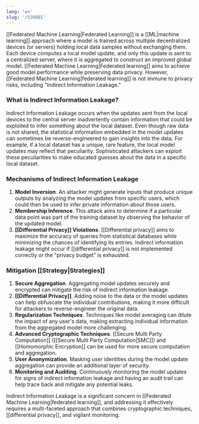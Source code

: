 ```yaml
---
lang: 'en'
slug: '/5398EC'
---
```


[[Federated Machine Learning|Federated Learning]] is a [[ML|machine learning]] approach where a model is trained across multiple decentralized devices (or servers) holding local data samples without exchanging them. Each device computes a local model update, and only this update is sent to a centralized server, where it is aggregated to construct an improved global model. [[Federated Machine Learning|Federated learning]] aims to achieve good model performance while preserving data privacy. However, [[Federated Machine Learning|federated learning]] is not immune to privacy risks, including "Indirect Information Leakage."

### What is Indirect Information Leakage?

Indirect Information Leakage occurs when the updates sent from the local devices to the central server inadvertently contain information that could be exploited to infer something about the local dataset. Even though raw data is not shared, the statistical information embedded in the model updates can sometimes be reverse-engineered to gain insights into the data. For example, if a local dataset has a unique, rare feature, the local model updates may reflect that peculiarity. Sophisticated attackers can exploit these peculiarities to make educated guesses about the data in a specific local dataset.

### Mechanisms of Indirect Information Leakage

1. **Model Inversion**. An attacker might generate inputs that produce unique outputs by analyzing the model updates from specific users, which could then be used to infer private information about those users.
2. **Membership Inference**. This attack aims to determine if a particular data point was part of the training dataset by observing the behavior of the updated model.
3. **[[Differential Privacy]] Violations**. [[Differential privacy]] aims to maximize the accuracy of queries from statistical databases while minimizing the chances of identifying its entries. Indirect information leakage might occur if [[differential privacy]] is not implemented correctly or the "privacy budget" is exhausted.

### Mitigation [[Strategy|Strategies]]

1. **Secure Aggregation**. Aggregating model updates securely and encrypted can mitigate the risk of indirect information leakage.
2. **[[Differential Privacy]]**. Adding noise to the data or the model updates can help obfuscate the individual contributions, making it more difficult for attackers to reverse-engineer the original data.
3. **Regularization Techniques**. Techniques like model averaging can dilute the impact of any user's data, making extracting individual information from the aggregated model more challenging.
4. **Advanced Cryptographic Techniques**. [[Secure Multi Party Computation]] ([[Secure Multi Party Computation|SMC]]) and [[Homomorphic Encryption]] can be used for more secure computation and aggregation.
5. **User Anonymization**. Masking user identities during the model update aggregation can provide an additional layer of security.
6. **Monitoring and Auditing**. Continuously monitoring the model updates for signs of indirect information leakage and having an audit trail can help trace back and mitigate any potential leaks.

Indirect Information Leakage is a significant concern in [[Federated Machine Learning|federated learning]], and addressing it effectively requires a multi-faceted approach that combines cryptographic techniques, [[differential privacy]], and vigilant monitoring.
